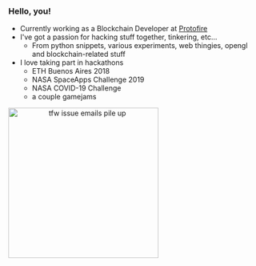### Hello, you!

- Currently working as a Blockchain Developer at [Protofire](https://protofire.io)
- I've got a passion for hacking stuff together, tinkering, etc...
  - From python snippets, various experiments, web thingies, opengl and blockchain-related stuff
- I love taking part in hackathons
  - ETH Buenos Aires 2018
  - NASA SpaceApps Challenge 2019
  - NASA COVID-19 Challenge
  - a couple gamejams

<span align="center">
  <img alt="tfw issue emails pile up" src="https://media.tenor.com/images/e507794c9d606da36336e270308896a5/tenor.gif" height="300px"/>
</span>

